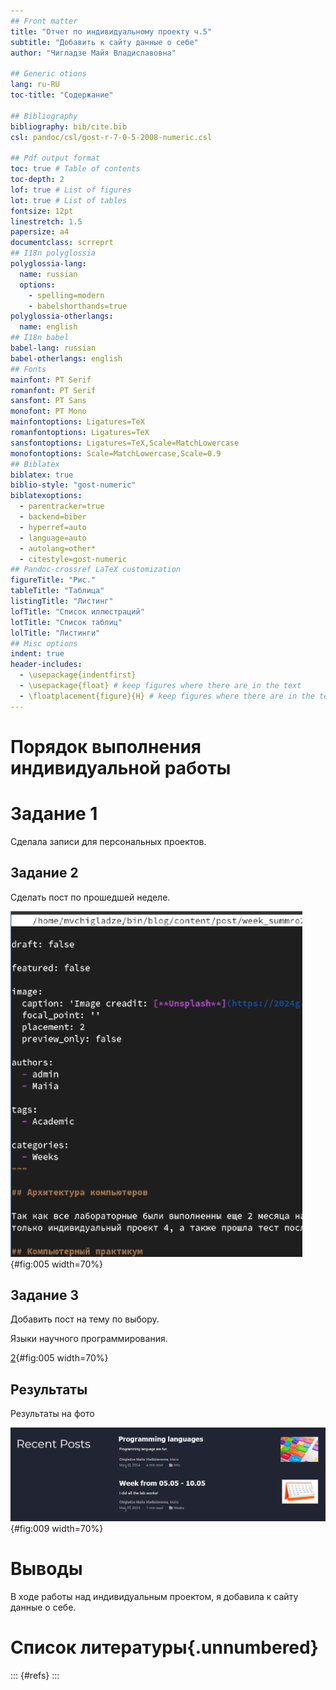 ```yaml
---
## Front matter
title: "Отчет по индивидуальному проекту ч.5"
subtitle: "Добавить к сайту данные о себе"
author: "Чигладзе Майя Владиславовна"

## Generic otions
lang: ru-RU
toc-title: "Содержание"

## Bibliography
bibliography: bib/cite.bib
csl: pandoc/csl/gost-r-7-0-5-2008-numeric.csl

## Pdf output format
toc: true # Table of contents
toc-depth: 2
lof: true # List of figures
lot: true # List of tables
fontsize: 12pt
linestretch: 1.5
papersize: a4
documentclass: scrreprt
## I18n polyglossia
polyglossia-lang:
  name: russian
  options:
    - spelling=modern
    - babelshorthands=true
polyglossia-otherlangs:
  name: english
## I18n babel
babel-lang: russian
babel-otherlangs: english
## Fonts
mainfont: PT Serif
romanfont: PT Serif
sansfont: PT Sans
monofont: PT Mono
mainfontoptions: Ligatures=TeX
romanfontoptions: Ligatures=TeX
sansfontoptions: Ligatures=TeX,Scale=MatchLowercase
monofontoptions: Scale=MatchLowercase,Scale=0.9
## Biblatex
biblatex: true
biblio-style: "gost-numeric"
biblatexoptions:
  - parentracker=true
  - backend=biber
  - hyperref=auto
  - language=auto
  - autolang=other*
  - citestyle=gost-numeric
## Pandoc-crossref LaTeX customization
figureTitle: "Рис."
tableTitle: "Таблица"
listingTitle: "Листинг"
lofTitle: "Список иллюстраций"
lotTitle: "Список таблиц"
lolTitle: "Листинги"
## Misc options
indent: true
header-includes:
  - \usepackage{indentfirst}
  - \usepackage{float} # keep figures where there are in the text
  - \floatplacement{figure}{H} # keep figures where there are in the text
---
```


# **Порядок выполнения индивидуальной работы**

# Задание 1

Сделала записи для персональных проектов.

## Задание 2

Сделать пост по прошедшей неделе.

![1](image/1){#fig:005 width=70%}

## Задание 3

Добавить пост на тему по выбору.

Языки научного программирования.

[2](image/2){#fig:005 width=70%}

## Результаты

Результаты на фото

![3](image/3){#fig:009 width=70%}


# **Выводы**

В ходе работы над индивидуальным проектом, я добавила к сайту данные о себе.

# Список литературы{.unnumbered}

::: {#refs}
:::


